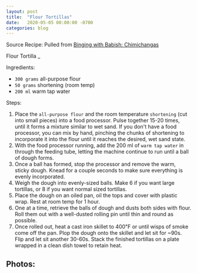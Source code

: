 ```yaml
---
layout: post
title:  "Flour Tortillas"
date:   2020-05-05 00:00:00 -0700
categories: blog
---
```



Source Recipe: Pulled from [Binging with Babish: Chimichangas](https://basicswithbabish.co/basicsepisodes/chimichangas)


Flour Tortilla
_

Ingredients: 
- `300 grams` all-purpose flour
- `50 grams` shortening (room temp)
- `200 ml` warm tap water


Steps:
1. Place the `all-purpose flour` and the room temperature `shortening`
(cut into small pieces) into a food processor. Pulse together 15-20
times, until it forms a mixture similar to wet sand. 
If you don't have a food processor, you can mix by hand, pinching the 
chunks of shortening to incorporate it into the flour until it
reaches the desired, wet sand state. 
2. With the food processor running, add the 200 ml of `warm tap water` 
in through the feeding tube, letting the machine continue to run until 
a ball of dough forms.
3. Once a ball has formed, stop the processor and remove the warm, sticky
dough. Knead for a couple seconds to make sure everything is evenly incorporated.
4. Weigh the dough into evenly-sized balls. Make 6 if you want large tortillas, or 
8 if you want normal sized tortillas. 
5. Place the dough on an oiled pan, oil the tops and cover with plastic wrap. 
Rest at room temp for 1 hour.
6. One at a time, retrieve the balls of dough and dusts both sides with flour.
Roll them out with a well-dusted rolling pin until thin and round as possible. 
7. Once rolled out, heat a cast iron skillet to 400℉ or until wisps of smoke 
come off the pan. Plop the dough onto the skillet and let sit for ~90s. Flip 
and let sit another 30-60s. Stack the finished tortillas on a plate wrapped
in a clean dish towel to retain heat. 

Photos:
- 
 